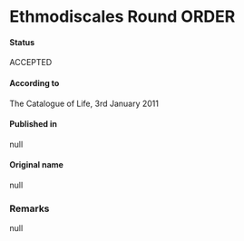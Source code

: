 Ethmodiscales Round ORDER
=======

#### Status
ACCEPTED

#### According to
The Catalogue of Life, 3rd January 2011

#### Published in
null

#### Original name
null

### Remarks
null